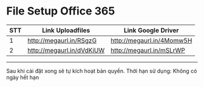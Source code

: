 # File Setup Office 365
| STT | Link Uploadfiles | Link Google Driver |
|--|--|--|
| 1 | http://megaurl.in/RSgzG | http://megaurl.in/4Momw5H |
| 2 |http://megaurl.in/dVdKiUW | http://megaurl.in/mSLrWP |

---
Sau khi cài đặt xong sẽ tự kích hoạt bản quyền.
Thời hạn sử dụng: Không có ngày hết hạn